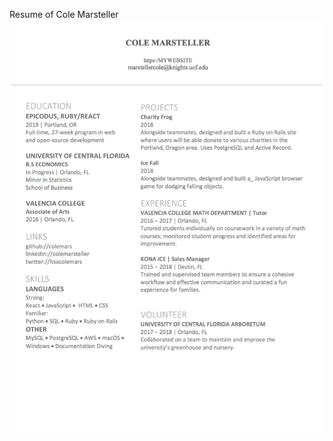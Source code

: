 <!-- ![screenshot](https://github.com/colemars/resume/blob/master/softwareResume.png) -->

Resume of Cole Marsteller
![screenshot](./softwareResume.png)

